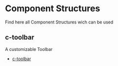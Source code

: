 # Component Structures

Find here all Component Structures wich can be used

## c-toolbar

A customizable Toolbar

- [c-toolbar](c-toolbar.md)
